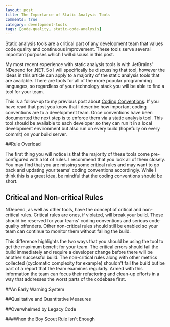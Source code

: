 ```yaml
---
layout: post
title: The Importance of Static Analysis Tools
comments: true
category: development-tools
tags: [code-quality, static-code-analysis]
---
```


Static analysis tools are a critical part of any development team that values code quality and continuous improvement. These tools serve several important purposes which I will discuss in this post.  
 
My most recent experience with static analysis tools is with JetBrains' NDepend for .NET. So I will specifically be discussing that tool, however the ideas in this article can apply to a majority of the static analysis tools that are available.  There are tools for all of the more popular programming languages, so regardless of your technology stack you will be able to find a tool for your team.

<!--more-->
 
This is a follow-up to my previous post about  [Coding Conventions](/2014/09/06/remove-refactoring-barriers.html). If you have read that post you know that I describe how
important coding conventions are to a development team.  Once conventions have been documented the next step is to enforce them via a static analysis tool. This tool should be available to each developer so they can run it in a local development environment but also run on every build (hopefully on every commit) on your build server. 

##Rule Overload

The first thing you will notice is that the majority of these tools come pre-configured with a lot of rules. I recommend that you look all of them closely. You may find that you are missing some critical rules and may want to go back and updating your teams' coding conventions accordingly. While I think this is a great idea, be mindful that the coding conventions should be short. 

## Critical and Non-critical Rules
NDepend, as well as other tools, have the concept of critical and non-critical rules. Critical rules are ones, if violated, will break your build. These should be reserved for your teams' coding conventions and serious code quality offenders. Other non-critical rules should still be enabled so your team can continue to monitor them without failing the build.

This difference highlights the two ways that you should be using the tool to get the maximum benefit for your team. The critical errors should fail the build immediately and require a developer change before there will be another successful build. The non-critical rules along with other metrics collected (cyclomatic complexity for example) shouldn't fail the build but be part of a report that the team examines regularly. Armed with this information the team can focus their refactoring and clean-up efforts in a way that addresses the worst parts of the codebase first.

##An Early Warning System

##Qualitative and Quantitative Measures

##Overwhelmed by Legacy Code


###When the Boy Scout Rule Isn't Enough